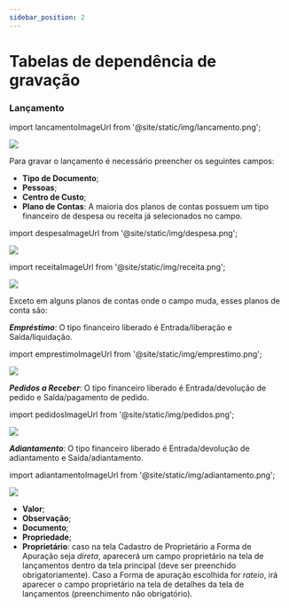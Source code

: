 ```yaml
---
sidebar_position: 2
---
```


# Tabelas de dependência de gravação

### Lançamento

import lancamentoImageUrl from '@site/static/img/lancamento.png';

<img src={lancamentoImageUrl} />

Para gravar o lançamento é necessário preencher os seguintes campos:

- **Tipo de Documento**;
- **Pessoas**;
- **Centro de Custo**;
- **Plano de Contas**: A maioria dos planos de contas possuem um tipo financeiro de despesa ou receita já selecionados no campo. 

import despesaImageUrl from '@site/static/img/despesa.png';

<img src={despesaImageUrl} />

import receitaImageUrl from '@site/static/img/receita.png';

<img src={receitaImageUrl} />

Exceto em alguns planos de contas onde o campo muda, esses planos de conta são:
 
 ***Empréstimo***: O tipo financeiro liberado é Entrada/liberação e Saída/liquidação.

import emprestimoImageUrl from '@site/static/img/emprestimo.png';

<img src={emprestimoImageUrl} />

 
 ***Pedidos a Receber***: O tipo financeiro liberado é Entrada/devolução de pedido e Saída/pagamento de pedido. 


import pedidosImageUrl from '@site/static/img/pedidos.png';

<img src={pedidosImageUrl} />


 ***Adiantamento***: O tipo financeiro liberado é Entrada/devolução de adiantamento e Saída/adiantamento.


import adiantamentoImageUrl from '@site/static/img/adiantamento.png';

<img src={adiantamentoImageUrl} />


- **Valor**; 
- **Observação**;
- **Documento**;
- **Propriedade**;
- **Proprietário**: caso na tela Cadastro de Proprietário a Forma de Apuração seja *direta*, aparecerá um campo proprietário na tela de lançamentos dentro da tela principal (deve ser preenchido obrigatoriamente). Caso a Forma de apuração escolhida for *rateio*, irá aparecer o campo proprietário na tela de detalhes da tela de lançamentos (preenchimento não obrigatório). 
